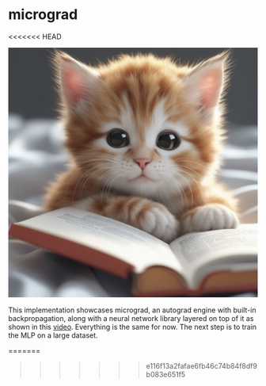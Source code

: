 # micrograd
<<<<<<< HEAD

![a cat reading a book on neural networks](image.png)

This implementation showcases micrograd, an autograd engine with built-in backpropagation, along with a neural network library layered on top of it as shown in this [video](https://www.youtube.com/watch?v=VMj-3S1tku0&list=PLAqhIrjkxbuWI23v9cThsA9GvCAUhRvKZ). Everything is the same for now. The next step is to train the MLP on a large dataset.  

=======
>>>>>>> e116f13a2fafae6fb46c74b84f8df9b083e651f5
